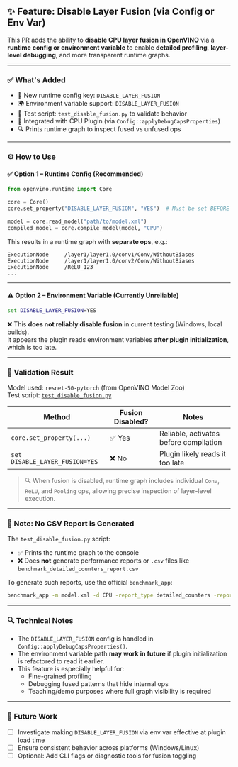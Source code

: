 ## ✨ Feature: Disable Layer Fusion (via Config or Env Var)

This PR adds the ability to **disable CPU layer fusion in OpenVINO** via a **runtime config or environment variable** to enable **detailed profiling**, **layer-level debugging**, and more transparent runtime graphs.

---

### ✅ What's Added

- 🔑 New runtime config key: `DISABLE_LAYER_FUSION`
- 🌍 Environment variable support: `DISABLE_LAYER_FUSION`
- 🧪 Test script: `test_disable_fusion.py` to validate behavior
- 🧠 Integrated with CPU Plugin (via `Config::applyDebugCapsProperties`)
- 🔍 Prints runtime graph to inspect fused vs unfused ops

---

### ⚙️ How to Use

#### ✅ Option 1 – Runtime Config (Recommended)
```python
from openvino.runtime import Core

core = Core()
core.set_property("DISABLE_LAYER_FUSION", "YES")  # Must be set BEFORE compile_model()

model = core.read_model("path/to/model.xml")
compiled_model = core.compile_model(model, "CPU")
```

This results in a runtime graph with **separate ops**, e.g.:
```
ExecutionNode     /layer1/layer1.0/conv1/Conv/WithoutBiases  
ExecutionNode     /layer1/layer1.0/conv2/Conv/WithoutBiases  
ExecutionNode     /ReLU_123  
...
```

---

#### ⚠️ Option 2 – Environment Variable (Currently Unreliable)

```cmd
set DISABLE_LAYER_FUSION=YES
```

❌ This **does not reliably disable fusion** in current testing (Windows, local builds).  
It appears the plugin reads environment variables **after plugin initialization**, which is too late.

---

### 🧪 Validation Result

Model used: `resnet-50-pytorch` (from OpenVINO Model Zoo)  
Test script: [`test_disable_fusion.py`](tests/test_disable_fusion.py)

| Method                    | Fusion Disabled? | Notes                                   |
|---------------------------|------------------|------------------------------------------|
| `core.set_property(...)`  | ✅ Yes            | Reliable, activates before compilation   |
| `set DISABLE_LAYER_FUSION=YES` | ❌ No         | Plugin likely reads it too late          |

> 🔍 When fusion is disabled, runtime graph includes individual `Conv`, `ReLU`, and `Pooling` ops, allowing precise inspection of layer-level execution.

---

### 📁 Note: No CSV Report is Generated

The `test_disable_fusion.py` script:
- ✅ Prints the runtime graph to the console  
- ❌ Does **not** generate performance reports or `.csv` files like `benchmark_detailed_counters_report.csv`

To generate such reports, use the official `benchmark_app`:
```bash
benchmark_app -m model.xml -d CPU -report_type detailed_counters -report_folder ./results
```

---

### 🔍 Technical Notes

- The `DISABLE_LAYER_FUSION` config is handled in `Config::applyDebugCapsProperties()`.
- The environment variable path **may work in future** if plugin initialization is refactored to read it earlier.
- This feature is especially helpful for:
  - Fine-grained profiling
  - Debugging fused patterns that hide internal ops
  - Teaching/demo purposes where full graph visibility is required

---

### 🚧 Future Work

- [ ] Investigate making `DISABLE_LAYER_FUSION` via env var effective at plugin load time
- [ ] Ensure consistent behavior across platforms (Windows/Linux)
- [ ] Optional: Add CLI flags or diagnostic tools for fusion toggling